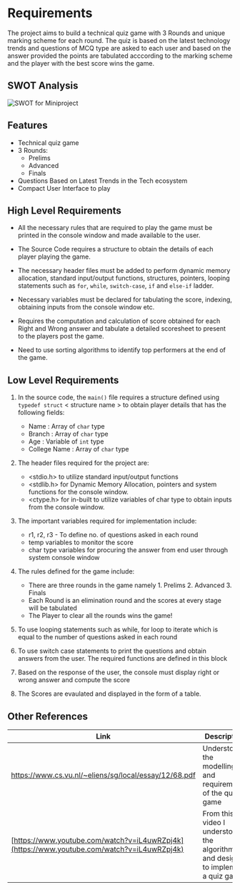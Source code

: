 
#  Requirements

The project aims to build a technical quiz game with 3 Rounds and unique marking scheme for each round. The quiz is based on the latest technology trends and questions of MCQ type are asked to each user and based on the answer provided the points are tabulated acccording to the marking scheme and the player with the best score wins the game.


## SWOT Analysis
![SWOT for Miniproject](https://user-images.githubusercontent.com/65439506/114442148-dea56a80-9be9-11eb-8f50-07878f49d74c.jpg)
## Features

 - Technical quiz game 
 - 3 Rounds:
   - Prelims
   - Advanced
   - Finals
- Questions Based on Latest Trends in the Tech ecosystem
- Compact User Interface to play

## High Level Requirements
 - All the necessary rules that are required to play the game must be printed in the console window and made available to the user.
 
 - The Source Code requires a structure to obtain the details of each player playing the game.
 
 
 - The necessary header files must be added to perform dynamic memory allocation, standard input/output functions, structures, pointers, looping statements such as `for`, `while`, `switch-case`, `if` and `else-if` ladder.
 
 - Necessary variables must be declared for tabulating the score, indexing, obtaining inputs from the console window etc. 
 
 - Requires the computation and calculation of score obtained for each Right and Wrong answer and tabulate a detailed scoresheet to present to the players post the game.
 
 - Need to use sorting algorithms to identify top performers at the end of the game.
 
## Low Level Requirements
1. In the source code, the `main()` file requires a structure defined  using `typedef struct` < structure name > to obtain player details that has the following fields:
								
   -  Name :  Array of `char` type
   -  Branch : Array of `char` type
   -  Age : Variable of `int` type
   - College Name :  Array of `char` type

2. The header files required for the project are: 

    -  <stdio.h> to utilize standard input/output functions
   - <stdlib.h> for Dynamic Memory Allocation, pointers and                 system functions for the console window.
   - <ctype.h> for in-built to utilize variables of char type to obtain inputs from the console window.
  
 3.  The important variables required for implementation include:
  
     -  r1, r2, r3 - To define no. of questions asked in each round
     - temp variables to monitor the score
     - char type variables for procuring the answer from end user through system console window
 
 4. The rules defined for the game include:
    - There are three rounds in the game namely  1. Prelims 2.    Advanced 3. Finals
    - Each Round is an elimination round and the scores at every stage will be tabulated
    - The Player to clear all the rounds wins the game!
5.  To use looping statements such as while, for loop to iterate which is equal to the number of questions asked in each round
6. To use switch case statements to print the questions and obtain answers from the user. The required functions are defined in this block
7. Based on the response of the user, the console must display right or wrong answer and compute the score
8. The Scores are evaulated and displayed in the form of a table.

## Other References
|Link|Description|
 |--|--|
 |https://www.cs.vu.nl/~eliens/sg/local/essay/12/68.pdf|Understood the modelling and requirements of the quiz game |
 [https://www.youtube.com/watch?v=iL4uwRZpj4k](https://www.youtube.com/watch?v=iL4uwRZpj4k)| From this video I understood the algorithms and design to implement a quiz game|

